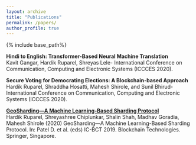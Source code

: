 ```yaml
---
layout: archive
title: "Publications"
permalink: /papers/
author_profile: true
---
```


{% include base_path%}

**Hindi to English: Transformer-Based Neural Machine Translation** <br/>
Kavit Gangar, Hardik Ruparel, Shreyas Lele- International Conference on Communication, Computing and Electronic Systems (ICCCES 2020).

**Secure Voting for Democrating Elections: A Blockchain-based Approach** </br>
Hardik Ruparel, Shraddha Hosatti, Mahesh Shirole, and Sunil Bhirud- International Conference on Communication, Computing and Electronic Systems (ICCCES 2020).

[**GeoSharding—A Machine Learning-Based Sharding Protocol**](https://link.springer.com/chapter/10.1007/978-981-15-4542-9_10) <br/>
Hardik Ruparel, Shreyashree Chiplunkar, Shalin Shah, Madhav Goradia, Mahesh Shirole (2020) GeoSharding—A Machine Learning-Based Sharding Protocol. In: Patel D. et al. (eds) IC-BCT 2019. Blockchain Technologies. Springer, Singapore.
